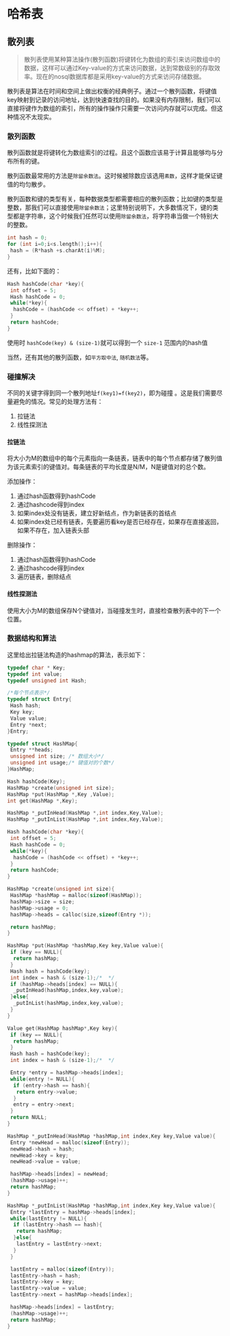 # 哈希表

## 散列表

> 散列表使用某种算法操作(散列函数)将键转化为数组的索引来访问数组中的数据，这样可以通过Key-value的方式来访问数据，达到常数级别的存取效率。现在的nosql数据库都是采用key-value的方式来访问存储数据。

散列表是算法在时间和空间上做出权衡的经典例子。通过一个散列函数，将键值key映射到记录的访问地址，达到快速查找的目的。如果没有内存限制，我们可以直接将键作为数组的索引，所有的操作操作只需要一次访问内存就可以完成。但这种情况不太现实。

### 散列函数

散列函数就是将键转化为数组索引的过程。且这个函数应该易于计算且能够均与分布所有的键。

散列函数最常用的方法是`除留余数法`。这时候被除数应该选用`素数`，这样才能保证键值的均匀散步。

散列函数和键的类型有关，每种数据类型都需要相应的散列函数；比如键的类型是整数，那我们可以直接使用`除留余数法`；这里特别说明下，大多数情况下，键的类型都是字符串，这个时候我们任然可以使用`除留余数法`，将字符串当做一个特别大的整数。

```c
int hash = 0;
for (int i=0;i<s.length();i++){
 hash = (R*hash +s.charAt(i)%M);
}
```

还有，比如下面的：

```c
Hash hashCode(char *key){
 int offset = 5;
 Hash hashCode = 0;
 while(*key){
  hashCode = (hashCode << offset) + *key++;
 }
 return hashCode;
}
```

使用时 `hashCode(key) & (size-1)`就可以得到一个 `size-1` 范围内的hash值

当然，还有其他的散列函数，如`平方取中法`, `随机数法`等。

### 碰撞解决

不同的关键字得到同一个散列地址`f(key1)=f(key2)`，即为碰撞 。这是我们需要尽量避免的情况。常见的处理方法有：

1. 拉链法
2. 线性探测法

#### 拉链法

将大小为M的数组中的每个元素指向一条链表，链表中的每个节点都存储了散列值为该元素索引的键值对。每条链表的平均长度是N/M，N是键值对的总个数。

添加操作：

1. 通过hash函数得到hashCode
2. 通过hashcode得到index
3. 如果index处没有链表，建立好新结点，作为新链表的首结点
4. 如果index处已经有链表，先要遍历看key是否已经存在，如果存在直接返回，如果不存在，加入链表头部

删除操作：

1. 通过hash函数得到hashCode
2. 通过hashcode得到index
3. 遍历链表，删除结点

#### 线性探测法

使用大小为M的数组保存N个键值对，当碰撞发生时，直接检查散列表中的下一个位置。

### 数据结构和算法

这里给出拉链法构造的hashmap的算法，表示如下：

```c
typedef char * Key;
typedef int value;
typedef unsigned int Hash;

/*每个节点表示*/
typedef struct Entry{
 Hash hash;
 Key key;
 Value value;
 Entry *next;
}Entry;

typedef struct HashMap{
 Entry **heads;
 unsigned int size; /* 数组大小*/
 unsigned int usage;/* 键值对的个数*/
}HashMap;

Hash hashCode(Key);
HashMap *create(unsigned int size);
HashMap *put(HashMap *,Key ,Value);
int get(HashMap *,Key);

HashMap *_putInHead(HashMap *,int index,Key,Value);
HashMap *_putInList(HashMap *,int index,Key,Value);

Hash hashCode(char *key){
 int offset = 5;
 Hash hashCode = 0;
 while(*key){
  hashCode = (hashCode << offset) + *key++;
 }
 return hashCode;
}

HashMap *create(unsigned int size){
 HashMap *hashMap = malloc(sizeof(HashMap));
 hashMap->size = size;
 hashMap->usage = 0;
 hashMap->heads = calloc(size,sizeof(Entry *));

 return hashMap;
}

HashMap *put(HashMap *hashMap,Key key,Value value){
 if (key == NULL){
  return hashMap;
 }
 Hash hash = hashCode(key);
 int index = hash & (size-1);/*  */
 if (hashMap->heads[index] == NULL){
  _putInHead(hashMap,index,key,value);
 }else{
  _putInList(hashMap,index,key,value);
 }
}

Value get(HashMap hashMap*,Key key){
 if (key == NULL){
  return hashMap;
 }
 Hash hash = hashCode(key);
 int index = hash & (size-1);/*  */

 Entry *entry = hashMap->heads[index];
 while(entry != NULL){
  if (entry->hash == hash){
   return entry->value;
  }
  entry = entry->next;
 }
 return NULL;
}

HashMap *_putInHead(HashMap *hashMap,int index,Key key,Value value){
 Entry *newHead = malloc(sizeof(Entry));
 newHead->hash = hash;
 newHead->key = key;
 newHead->value = value;

 hashMap->heads[index] = newHead;
 (hashMap->usage)++;
 return hashMap;
}

HashMap *_putInList(HashMap *hashMap,int index,Key key,Value value){
 Entry *lastEntry = hashMap->heads[index];
 while(lastEntry != NULL){
  if (lastEntry->hash == hash){
   return hashMap;
  }else{
   lastEntry = lastEntry->next;
  }
 }

 lastEntry = malloc(sizeof(Entry));
 lastEntry->hash = hash;
 lastEntry->key = key;
 lastEntry->value = value;
 lastEntry->next = hashMap->heads[index];

 hashMap->heads[index] = lastEntry;
 (hashMap->usage)++;
 return hashMap;
}
```
